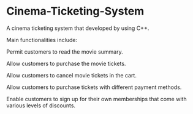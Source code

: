 # Cinema-Ticketing-System
A cinema ticketing system that developed by using C++. 

Main functionalities include:

Permit customers to read the movie summary.

Allow customers to purchase the movie tickets.

Allow customers to cancel movie tickets in the cart.

Allow customers to purchase tickets with different payment methods.

Enable customers to sign up for their own memberships that come with various levels of discounts.
